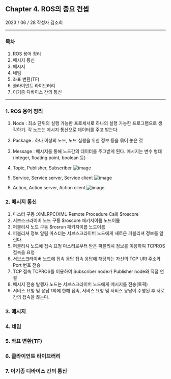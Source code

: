 ## Chapter 4. ROS의 중요 컨셉
2023 / 06 / 28  작성자 김소희


---
### 목차
1. ROS 용어 정리
2. 메시지 통신
3. 메시지
4. 네임
5. 좌표 변환(TF)
6. 클라이언트 라이브러리
7. 이기종 디바이스 간의 통신

---
### 1. ROS 용어 정리
1) Node : 최소 단위의 실행 가능한 프로세서로 하나의 실행 가능한 프로그램으로 생각하기.
각 노드는 메시지 통신으로 데이터를 주고 받는다.
2) Package : 하나 이상의 노드, 노드 실행을 위한 정보 등을 묶어 놓은 것
3) Message : 메시지를 통해 노드간의 데이터를 주고받게 된다.
메시지는 변수 형태(integer, floating point, boolean 등)
4) Topic, Publisher, Subscriber
   ![image](https://github.com/riseacademy/ROS-Study/assets/91440336/283771e7-17f6-48d6-adf5-c75229431876)
5) Service, Service server, Service client
   ![image](https://github.com/riseacademy/ROS-Study/assets/91440336/328f9605-c6ea-47d3-968c-cf27f1587580)

6) Action, Action server, Action client
![image](https://github.com/riseacademy/ROS-Study/assets/91440336/df0a00d3-990e-4033-9148-b9f58e7acf35)

### 2. 메시지 통신
1) 마스터 구동 :XMLRPC(XML-Remote Procedure Call)
$roscore
3) 서브스크라이버 노드 구동
$roscore 패키지이름 노드이름
4) 퍼블리셔 노드 구동
$rosrun 패키지이름 노드이름
5) 퍼블리셔 정보 알림
마스터는 서브스크라이버 노드에게 새로운 퍼블리셔 정보를 알린다.
6) 퍼블리셔 노드에 접속 요청
마스터로부터 받은 퍼블리셔 정보를 이용하여 TCPROS 접속을 요청
7) 서브스크라이버 노드에 접속 응답
접속 응답에 해당되는 자신의 TCP URI 주소와 Port 번호 전송
8) TCP 접속
TCPROS를 이용하여 Subscriber node가 Publisher node와 직접 연결
9) 메시지 전송
발행자 노드는 서브스크라이버 노드에게 메시지를 전송(토픽)
10) 서비스 요청 및 응답
1회에 한해 접속, 서비스 요청 및 서비스 응답이 수행된 후 서로간의 접속을 끊는다.

### 3. 메시지



### 4. 네임



### 5. 좌표 변환(TF)


### 6. 클라이언트 라이브러리

### 7. 이기종 디바이스 간의 통신
